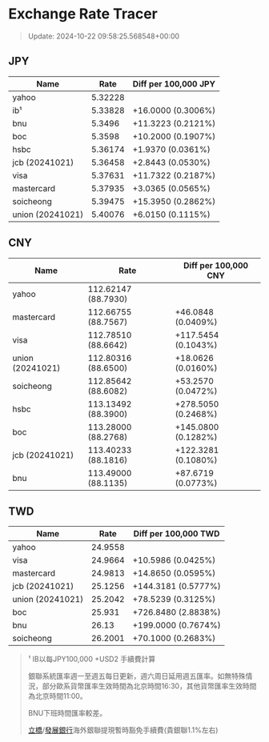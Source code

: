 # Exchange Rate Tracer

> Update: 2024-10-22 09:58:25.568548+00:00

## JPY

| Name             |    Rate | Diff per 100,000 JPY   |
|------------------|---------|------------------------|
| yahoo            | 5.32228 |                        |
| ib¹              | 5.33828 | +16.0000 (0.3006%)     |
| bnu              | 5.3496  | +11.3223 (0.2121%)     |
| boc              | 5.3598  | +10.2000 (0.1907%)     |
| hsbc             | 5.36174 | +1.9370 (0.0361%)      |
| jcb (20241021)   | 5.36458 | +2.8443 (0.0530%)      |
| visa             | 5.37631 | +11.7322 (0.2187%)     |
| mastercard       | 5.37935 | +3.0365 (0.0565%)      |
| soicheong        | 5.39475 | +15.3950 (0.2862%)     |
| union (20241021) | 5.40076 | +6.0150 (0.1115%)      |

## CNY

| Name             | Rate                | Diff per 100,000 CNY   |
|------------------|---------------------|------------------------|
| yahoo            | 112.62147	(88.7930) |                        |
| mastercard       | 112.66755	(88.7567) | +46.0848 (0.0409%)     |
| visa             | 112.78510	(88.6642) | +117.5454 (0.1043%)    |
| union (20241021) | 112.80316	(88.6500) | +18.0626 (0.0160%)     |
| soicheong        | 112.85642	(88.6082) | +53.2570 (0.0472%)     |
| hsbc             | 113.13492	(88.3900) | +278.5050 (0.2468%)    |
| boc              | 113.28000	(88.2768) | +145.0800 (0.1282%)    |
| jcb (20241021)   | 113.40233	(88.1816) | +122.3281 (0.1080%)    |
| bnu              | 113.49000	(88.1135) | +87.6719 (0.0773%)     |

## TWD

| Name             |    Rate | Diff per 100,000 TWD   |
|------------------|---------|------------------------|
| yahoo            | 24.9558 |                        |
| visa             | 24.9664 | +10.5986 (0.0425%)     |
| mastercard       | 24.9813 | +14.8650 (0.0595%)     |
| jcb (20241021)   | 25.1256 | +144.3181 (0.5777%)    |
| union (20241021) | 25.2042 | +78.5239 (0.3125%)     |
| boc              | 25.931  | +726.8480 (2.8838%)    |
| bnu              | 26.13   | +199.0000 (0.7674%)    |
| soicheong        | 26.2001 | +70.1000 (0.2683%)     |


> ¹ IB以每JPY100,000 +USD2 手續費計算
>
> 銀聯系統匯率週一至週五每日更新，週六周日延用週五匯率。如無特殊情況，部分歐系貨幣匯率生效時間為北京時間16:30，其他貨幣匯率生效時間為北京時間11:00。
>
> BNU下班時間匯率較差。
>
> [立橋](https://www.wlbank.com.mo/uploads/ueditor/file/20181211/1544536513900230.pdf)/[發展銀行](https://www.mdb.com.mo/Service_Charges_20230728.pdf)海外銀聯提現暫時豁免手續費(貴銀聯1.1%左右)

